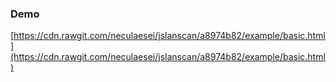 ### Demo

[https://cdn.rawgit.com/neculaesei/jslanscan/a8974b82/example/basic.html](https://cdn.rawgit.com/neculaesei/jslanscan/a8974b82/example/basic.html)
